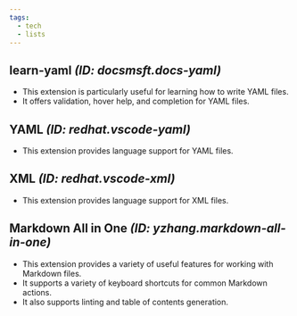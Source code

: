 ```yaml
---
tags:
  - tech
  - lists
---
```


## learn-yaml *(ID: docsmsft.docs-yaml)*

- This extension is particularly useful for learning how to write YAML files.
- It offers validation, hover help, and completion for YAML files.

## YAML *(ID: redhat.vscode-yaml)*

- This extension provides language support for YAML files.

## XML *(ID: redhat.vscode-xml)*

- This extension provides language support for XML files.

## Markdown All in One *(ID: yzhang.markdown-all-in-one)*

- This extension provides a variety of useful features for working with Markdown files.
- It supports a variety of keyboard shortcuts for common Markdown actions.
- It also supports linting and table of contents generation.